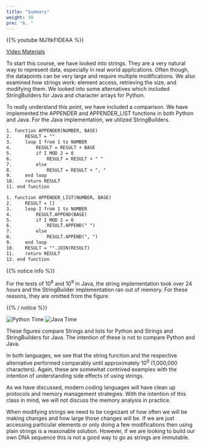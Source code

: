 ```yaml
---
title: "Summary"
weight: 30
pre: "6. "
---
```

{{% youtube MJ1tkFIDEAA %}}

[Video Materials](video)

To start this course, we have looked into strings. They are a very natural way to represent data, especially in real world applications. Often though, the datapoints can be very large and require multiple modifications. We also examined how strings work: element access, retrieving the size, and modifying them. We looked into some alternatives which included StringBuilders for Java and character arrays for Python.

To really understand this point, we have included a comparison. We have implemented the APPENDER and APPENDER_LIST functions in both Python and Java. For the Java implementation, we utilized StringBuilders.

 ```tex
 1. function APPENDER(NUMBER, BASE)
 2.     RESULT = ""
 3.     loop I from 1 to NUMBER
 4.         RESULT = RESULT + BASE
 5.         if I MOD 2 = 0
 6.             RESULT = RESULT + " "
 7.         else
 8.             RESULT = RESULT + ", " 
 9.     end loop
 10.    return RESULT
 11. end function
 ```

 ```tex
 1. function APPENDER_LIST(NUMBER, BASE)
 2.     RESULT = []
 3.     loop I from 1 to NUMBER
 4.         RESULT.APPEND(BASE) 
 5.         if I MOD 2 = 0
 6.             RESULT.APPEND(" ") 
 7.         else
 8.             RESULT.APPEND(", ")  
 9.     end loop
 10.    RESULT = "".JOIN(RESULT)
 11.    return RESULT
 12. end function
 ```

{{% notice info %}}

For the tests of 10<sup>8</sup> and 10<sup>9</sup> in Java, the string implementation took over 24 hours and the StringBuilder implementation ran out of memory. For these reasons, they are omitted from the figure. 
 
{{% / notice %}}

![Python Time](/cc315/images/1/315_stringsTime_python.png)
![Java Time](/cc315/images/1/315_stringsTime_java.png)

These figures compare  Strings and lists for Python and Strings and StringBuilders for Java. The intention of these is not to compare Python and Java. 

In both languages, we see that the string function and the respective alternative performed comparably until approximately 10<sup>6</sup> (1,000,000 characters). Again, these are somewhat contrived examples with the intention of understanding side effects of using strings. 

As we have discussed, modern coding languages will have clean up protocols and memory management strategies. With the intention of this class in mind, we will not discuss the memory analysis in practice. 


When modifying strings we need to be cognizant of how often we will be making changes and how large those changes will be. If we are just accessing particular elements or only doing a few modifications then using plain strings is a reasonable solution. However, if we are looking to build our own DNA sequence this is not a good way to go as strings are immutable.


